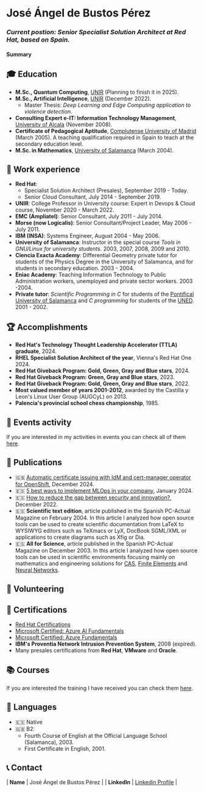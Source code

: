# José Ángel de Bustos Pérez

### _Current postion: Senior Specialist Solution Architect at Red Hat, based on Spain._

#### Summary

## 🎓 Education

- **M.Sc., Quantum Computing**, <a href="https://www.unir.net/" target="_blank">UNIR</a> (Planning to finish it in 2025).
- **M.Sc., Artificial Intelligence**, <a href="https://www.unir.net/" target="_blank">UNIR</a> (December 2022).
    - Master Thesis: _Deep Learning and Edge Computing application to violence detection._
- **Consulting Expert e-IT: Information Technology Management**, <a href="https://uah.es/" target="_blank">University of Alcala</a> (November 2008).
- **Certificate of Pedagogical Aptitude**, <a href="https://www.ucm.es/" target="_blank">Complutense University of Madrid</a> (March 2005). A teaching qualification required in Spain to teach at the secondary education level.
- **M.Sc. in Mathematics**, <a href="https://www.usal.es/" target="_blank">University of Salamanca</a> (March 2004).

## 💼 Work experience

- **Red Hat**: 
    - Specialist Solution Architect (Presales), September 2019 - Today.
    - Senior Cloud Consultant, July 2014 - September 2019.
- **UNIR**: College Professor in University course: Expert in Devops & Cloud course, November 2020 - March 2022.
- **EMC (Ampliatel)**: Senior Consultant, July 2011 - July 2014.
- **Morse (now Logicalis)**: Senior Consultant/Project Leader, May 2006 - July 2011.
- **IBM (INSA)**: Systems Engineer, August 2004 - May 2006.
- **University of Salamanca**: Instructor in the special course _Tools in GNU/Linux for university students_. 2003, 2007, 2008, 2009 and 2010.
- **Ciencia Exacta Academy**: Differential Geometry private tutor for students of the Physics Degree in the University of Salamanca, and for students in secondary education. 2003 - 2004.
- **Eniac Academy**: Teaching Information Technology to Public Administration workers, unemployed and private sector workers. 2003 -2004.
- **Private tutor**: _Scientific Programming in C_ for students of the <a href="https://www.upsa.es/" target="_blank">Pontifical University of Salamanca</a> and _C programming_ for students of the <a href="https://www.uned.es/" target="_blank">UNED</a>. 2001 - 2002.

## 🏆 Accomplishments

- **Red Hat's Technology Thought Leadership Accelerator (TTLA) graduate**, 2024.
- **RHEL Specialist Solution Architect of the year**, Vienna's Red Hat One 2024. 
- **Red Hat Giveback Program: Gold, Green, Gray and Blue stars**, 2024.
- **Red Hat Giveback Program: Green, Gray and Blue stars**, 2023.
- **Red Hat Giveback Program: Gold, Green, Gray and Blue stars**, 2022.
- **Most valued member of years 2001-2012**, awarded by the Castilla y Leon's Linux User Group (AUGCyL) on 2013.
- **Palencia's provincial school chess championship**, 1985.

## 🎤 Events activity

If you are interested in my activities in events you can check all of them [here](speaker.md).

## 📜 Publications

- 🇬🇧 [Automatic certificate issuing with IdM and cert-manager operator for OpenShift](https://developers.redhat.com/articles/2024/12/17/automatic-certificate-issuing-idm-and-cert-manager-operator-openshift#), December 2024.
- 🇪🇸 [5 best ways to implement MLOps in your company](https://www.muycomputerpro.com/2024/01/22/las-5-mejores-maneras-de-implantar-mlops-en-la-empresa), January 2024.
- 🇪🇸 [How to reduce the gap between security and innovation?](https://www.computing.es/seguridad/como-reducir-la-brecha-entre-seguridad-e-innovacion/), December 2022.
- 🇪🇸 **Scientific text edition**, article published in the Spanish PC-Actual Magazine on February 2004. In this article I analyzed  how open source tools can be used to create scientific documentation from LaTeX to WYSIWYG editors such as TeXmacs or LyX, DocBook SGML/XML or applications to create diagrams such as Xfig or Dia.
- 🇪🇸 **All for Science**, article published in the Spanish PC-Actual Magazine on December 2003. In this article I analyzed how open source tools can be used in scientific environments focusing mainly on mathematics and engineering solutions for [CAS](https://en.wikipedia.org/wiki/Computer_algebra_system), [Finite Elements](https://en.wikipedia.org/wiki/Finite_element_method) and [Neural Networks](https://en.wikipedia.org/wiki/Neural_network_(machine_learning)).

## 📌 Volunteering

## 🎯 Certifications

- [Red Hat Certifications](https://rhtapps.redhat.com/verify?certId=110-355-856)
- [Microsoft Certified: Azure AI Fundamentals](https://learn.microsoft.com/en-us/users/jadebustos/credentials/6d6b113bb6dc6430?ref=https%3A%2F%2Fwww.linkedin.com%2F)
- [Microsoft Certified: Azure Fundamentals](https://www.credly.com/badges/38b703e8-3c82-47b0-9eeb-7a9b905facb7/linked_in_profile)
- **IBM's Proventia Network Intrusion Prevention System**, 2008 (expired).
- Many presales certifications from **Red Hat**, **VMware** and **Oracle**.

## 📚 Courses

If you are interested the training I have received you can check them [here](courses.md).

## 💬 Languages

- 🇪🇸 Native
- 🇬🇧 B2:
    - Fourth Course of English at the Official Language School (Salamanca), 2003.
    - First Certificate in English, 2001.

## 📞 Contact

| **Name**   | José Ángel de Bustos Pérez | 
| **LinkedIn**   | <a href="https://www.linkedin.com/in/jadebustos/" target="_blank">Linkedin Profile</a> | 